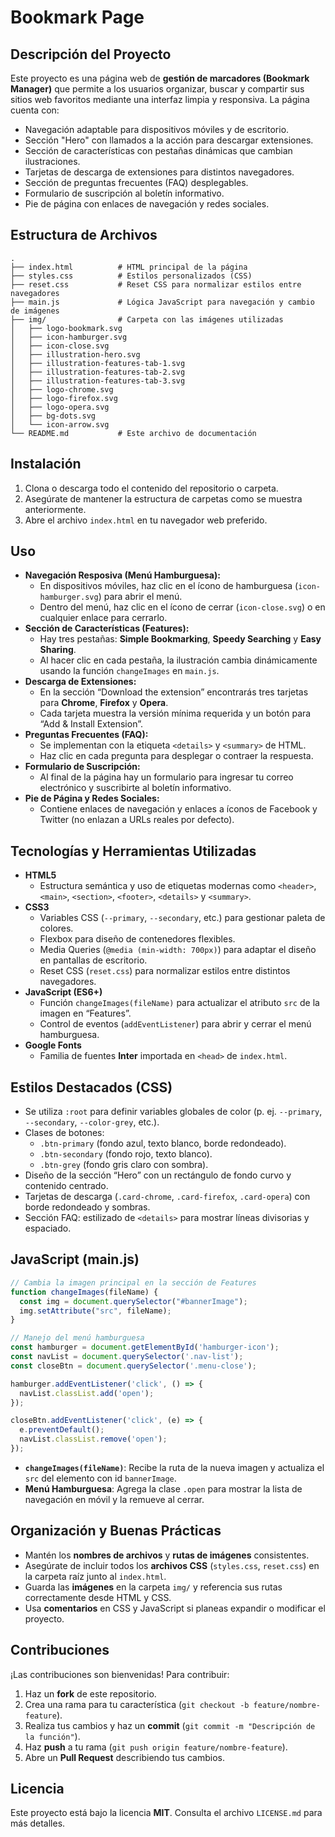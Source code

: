 
# Bookmark Page

## Descripción del Proyecto
Este proyecto es una página web de **gestión de marcadores (Bookmark Manager)** que permite a los usuarios organizar, buscar y compartir sus sitios web favoritos mediante una interfaz limpia y responsiva. La página cuenta con:

- Navegación adaptable para dispositivos móviles y de escritorio.
- Sección "Hero" con llamados a la acción para descargar extensiones.
- Sección de características con pestañas dinámicas que cambian ilustraciones.
- Tarjetas de descarga de extensiones para distintos navegadores.
- Sección de preguntas frecuentes (FAQ) desplegables.
- Formulario de suscripción al boletín informativo.
- Pie de página con enlaces de navegación y redes sociales.

## Estructura de Archivos
```
.
├── index.html          # HTML principal de la página
├── styles.css          # Estilos personalizados (CSS)
├── reset.css           # Reset CSS para normalizar estilos entre navegadores
├── main.js             # Lógica JavaScript para navegación y cambio de imágenes
├── img/                # Carpeta con las imágenes utilizadas
│   ├── logo-bookmark.svg
│   ├── icon-hamburger.svg
│   ├── icon-close.svg
│   ├── illustration-hero.svg
│   ├── illustration-features-tab-1.svg
│   ├── illustration-features-tab-2.svg
│   ├── illustration-features-tab-3.svg
│   ├── logo-chrome.svg
│   ├── logo-firefox.svg
│   ├── logo-opera.svg
│   ├── bg-dots.svg
│   └── icon-arrow.svg
└── README.md           # Este archivo de documentación
```

## Instalación
1. Clona o descarga todo el contenido del repositorio o carpeta.
2. Asegúrate de mantener la estructura de carpetas como se muestra anteriormente.
3. Abre el archivo `index.html` en tu navegador web preferido.

## Uso
- **Navegación Resposiva (Menú Hamburguesa):**  
  - En dispositivos móviles, haz clic en el ícono de hamburguesa (`icon-hamburger.svg`) para abrir el menú.  
  - Dentro del menú, haz clic en el ícono de cerrar (`icon-close.svg`) o en cualquier enlace para cerrarlo.
- **Sección de Características (Features):**  
  - Hay tres pestañas: **Simple Bookmarking**, **Speedy Searching** y **Easy Sharing**.  
  - Al hacer clic en cada pestaña, la ilustración cambia dinámicamente usando la función `changeImages` en `main.js`.
- **Descarga de Extensiones:**  
  - En la sección “Download the extension” encontrarás tres tarjetas para **Chrome**, **Firefox** y **Opera**.  
  - Cada tarjeta muestra la versión mínima requerida y un botón para “Add & Install Extension”.
- **Preguntas Frecuentes (FAQ):**  
  - Se implementan con la etiqueta `<details>` y `<summary>` de HTML.  
  - Haz clic en cada pregunta para desplegar o contraer la respuesta.
- **Formulario de Suscripción:**  
  - Al final de la página hay un formulario para ingresar tu correo electrónico y suscribirte al boletín informativo.
- **Pie de Página y Redes Sociales:**  
  - Contiene enlaces de navegación y enlaces a íconos de Facebook y Twitter (no enlazan a URLs reales por defecto).

## Tecnologías y Herramientas Utilizadas
- **HTML5**  
  - Estructura semántica y uso de etiquetas modernas como `<header>`, `<main>`, `<section>`, `<footer>`, `<details>` y `<summary>`.
- **CSS3**  
  - Variables CSS (`--primary`, `--secondary`, etc.) para gestionar paleta de colores.  
  - Flexbox para diseño de contenedores flexibles.  
  - Media Queries (`@media (min-width: 700px)`) para adaptar el diseño en pantallas de escritorio.  
  - Reset CSS (`reset.css`) para normalizar estilos entre distintos navegadores.  
- **JavaScript (ES6+)**  
  - Función `changeImages(fileName)` para actualizar el atributo `src` de la imagen en “Features”.  
  - Control de eventos (`addEventListener`) para abrir y cerrar el menú hamburguesa.  
- **Google Fonts**  
  - Familia de fuentes **Inter** importada en `<head>` de `index.html`.

## Estilos Destacados (CSS)
- Se utiliza `:root` para definir variables globales de color (p. ej. `--primary`, `--secondary`, `--color-grey`, etc.).
- Clases de botones:
  - `.btn-primary` (fondo azul, texto blanco, borde redondeado).
  - `.btn-secondary` (fondo rojo, texto blanco).
  - `.btn-grey` (fondo gris claro con sombra).
- Diseño de la sección “Hero” con un rectángulo de fondo curvo y contenido centrado.
- Tarjetas de descarga (`.card-chrome`, `.card-firefox`, `.card-opera`) con borde redondeado y sombras.
- Sección FAQ: estilizado de `<details>` para mostrar líneas divisorias y espaciado.

## JavaScript (main.js)
```js
// Cambia la imagen principal en la sección de Features
function changeImages(fileName) {
  const img = document.querySelector("#bannerImage");
  img.setAttribute("src", fileName);
}

// Manejo del menú hamburguesa
const hamburger = document.getElementById('hamburger-icon');
const navList = document.querySelector('.nav-list');
const closeBtn = document.querySelector('.menu-close');

hamburger.addEventListener('click', () => {
  navList.classList.add('open');
});

closeBtn.addEventListener('click', (e) => {
  e.preventDefault();
  navList.classList.remove('open');
});
```
- **`changeImages(fileName)`**: Recibe la ruta de la nueva imagen y actualiza el `src` del elemento con id `bannerImage`.
- **Menú Hamburguesa**: Agrega la clase `.open` para mostrar la lista de navegación en móvil y la remueve al cerrar.

## Organización y Buenas Prácticas
- Mantén los **nombres de archivos** y **rutas de imágenes** consistentes.  
- Asegúrate de incluir todos los **archivos CSS** (`styles.css`, `reset.css`) en la carpeta raíz junto al `index.html`.  
- Guarda las **imágenes** en la carpeta `img/` y referencia sus rutas correctamente desde HTML y CSS.  
- Usa **comentarios** en CSS y JavaScript si planeas expandir o modificar el proyecto.

## Contribuciones
¡Las contribuciones son bienvenidas! Para contribuir:
1. Haz un **fork** de este repositorio.
2. Crea una rama para tu característica (`git checkout -b feature/nombre-feature`).
3. Realiza tus cambios y haz un **commit** (`git commit -m "Descripción de la función"`).
4. Haz **push** a tu rama (`git push origin feature/nombre-feature`).
5. Abre un **Pull Request** describiendo tus cambios.

## Licencia
Este proyecto está bajo la licencia **MIT**. Consulta el archivo `LICENSE.md` para más detalles.

